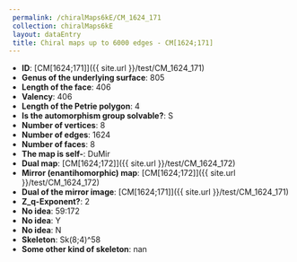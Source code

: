 ```yaml
--- 
 permalink: /chiralMaps6kE/CM_1624_171 
 collection: chiralMaps6kE
 layout: dataEntry
 title: Chiral maps up to 6000 edges - CM[1624;171]
---
```


- **ID**: [CM[1624;171]]({{ site.url }}/test/CM_1624_171)
- **Genus of the underlying surface**: 805
- **Length of the face**: 406
- **Valency**: 406
- **Length of the Petrie polygon**: 4
- **Is the automorphism group solvable?**: S
- **Number of vertices**: 8
- **Number of edges**: 1624
- **Number of faces**: 8
- **The map is self-**: DuMir
- **Dual map**: [CM[1624;172]]({{ site.url }}/test/CM_1624_172)
- **Mirror (enantihomorphic) map**: [CM[1624;172]]({{ site.url }}/test/CM_1624_172)
- **Dual of the mirror image**: [CM[1624;171]]({{ site.url }}/test/CM_1624_171)
- **Z_q-Exponent?**: 2
- **No idea**:  59:172
- **No idea**: Y
- **No idea**: N
- **Skeleton**: Sk(8;4)^58
- **Some other kind of skeleton**: nan
